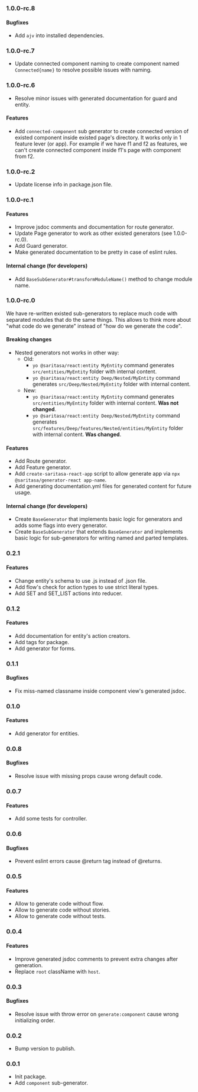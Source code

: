 ### 1.0.0-rc.8
#### Bugfixes
- Add `ajv` into installed dependencies.


### 1.0.0-rc.7
- Update connected component naming to create component named `Connected{name}` to resolve possible issues with naming.


### 1.0.0-rc.6
- Resolve minor issues with generated documentation for guard and entity.

#### Features
- Add `connected-component` sub generator to create connected version of existed component inside existed page's directory. It works only in 1 feature lever (or app). For example if we have f1 and f2 as features, we can't create connected component inside f1's page with component from f2.  


### 1.0.0-rc.2
- Update license info in package.json file.


### 1.0.0-rc.1
#### Features 
- Improve jsdoc comments and documentation for route generator.
- Update Page generator to work as other existed generators (see 1.0.0-rc.0).
- Add Guard generator.
- Make generated documentation to be pretty in case of eslint rules.

#### Internal change (for developers)
- Add `BaseSubGenerator#transformModuleName()` method to change module name.


### 1.0.0-rc.0
We have re-written existed sub-generators to replace much code with separated modules that do the same things.
This allows to think more about "what code do we generate" instead of "how do we generate the code". 

#### Breaking changes
- Nested generators not works in other way:
  - Old:
    - `yo @saritasa/react:entity MyEntity` command generates 
      `src/entities/MyEntity` folder with internal content.
    - `yo @saritasa/react:entity Deep/Nested/MyEntity` command generates 
      `src/Deep/Nested/MyEntity` folder with internal content.
  - New:
      - `yo @saritasa/react:entity MyEntity` command generates 
        `src/entities/MyEntity` folder with internal content. **Was not changed**.
      - `yo @saritasa/react:entity Deep/Nested/MyEntity` command generates 
        `src/features/Deep/features/Nested/entities/MyEntity` folder with internal content. **Was changed**.

#### Features 
- Add Route generator.
- Add Feature generator.
- Add `create-saritasa-react-app` script to allow generate app via `npx @saritasa/generator-react app-name`.
- Add generating documentation.yml files for generated content for future usage.

#### Internal change (for developers)
- Create `BaseGenerator` that implements basic logic for generators 
and adds some flags into every generator.
- Create `BaseSubGenerator` that extends `BaseGenerator` and 
implements basic logic for sub-generators for writing named and parted templates.


### 0.2.1
#### Features
- Change entity's schema to use .js instead of .json file.
- Add flow's check for action types to use strict literal types.
- Add SET and SET_LIST actions into reducer.


### 0.1.2
#### Features
- Add documentation for entity's action creators.
- Add tags for package.
- Add generator for forms.


### 0.1.1
#### Bugfixes
- Fix miss-named classname inside component view's generated jsdoc. 


### 0.1.0
#### Features
- Add generator for entities.


### 0.0.8
#### Bugfixes
- Resolve issue with missing props cause wrong default code.


### 0.0.7
#### Features
- Add some tests for controller.


### 0.0.6
#### Bugfixes
- Prevent eslint errors cause @return tag instead of @returns.


### 0.0.5
#### Features
- Allow to generate code without flow.
- Allow to generate code without stories.
- Allow to generate code without tests.


### 0.0.4
#### Features
- Improve generated jsdoc comments to prevent extra changes after generation.
- Replace `root` className with `host`.  


### 0.0.3
#### Bugfixes
- Resolve issue with throw error on `generate:component` cause wrong initializing order.


### 0.0.2
- Bump version to publish.


### 0.0.1
- Init package.
- Add `component` sub-generator.